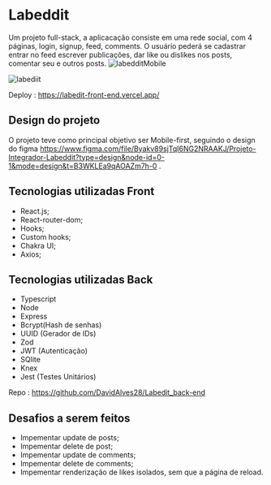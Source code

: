 # Labeddit

 Um projeto full-stack, a aplicacação consiste em uma rede social, com 4 páginas, login, signup, feed, comments. O usuário pederá se cadastrar entrar no feed escrever publicações, dar like ou dislikes nos posts, comentar seu e outros posts. 
![labedditMobile](https://github.com/DavidAlves28/Labedit_Front-end/assets/107942209/94ef0ce8-e01c-4da6-be65-da1a077dda4e)

![labediit](https://github.com/DavidAlves28/Labedit_Front-end/assets/107942209/518d3a47-96d2-4942-818e-c4b06e15d5c7)

Deploy :  https://labedit-front-end.vercel.app/
 
 ## Design do projeto
 O projeto teve como principal objetivo ser Mobile-first, seguindo o design do figma https://www.figma.com/file/Byakv89sjTqI6NG2NRAAKJ/Projeto-Integrador-Labeddit?type=design&node-id=0-1&mode=design&t=B3WKLEa9qAOAZm7h-0 . 

## Tecnologias utilizadas Front
- React.js;
- React-router-dom;
- Hooks;
- Custom hooks;
- Chakra UI;
- Axios;
 

 ## Tecnologias utilizadas Back
 - Typescript
 - Node 
 - Express
 - Bcrypt(Hash de senhas)
 - UUID (Gerador de IDs)
 - Zod 
 - JWT (Autenticação)
 - SQlite
 - Knex 
 - Jest (Testes Unitários)

 Repo :  https://github.com/DavidAlves28/Labedit_back-end

 ## Desafios a serem feitos 
 - Impementar update de posts;
 - Impementar delete de post;
 - Impementar update de comments;
 - Impementar delete de comments;
 - Impementar  renderização de likes isolados, sem que a página de reload.
